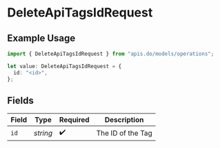 # DeleteApiTagsIdRequest

## Example Usage

```typescript
import { DeleteApiTagsIdRequest } from "apis.do/models/operations";

let value: DeleteApiTagsIdRequest = {
  id: "<id>",
};
```

## Fields

| Field              | Type               | Required           | Description        |
| ------------------ | ------------------ | ------------------ | ------------------ |
| `id`               | *string*           | :heavy_check_mark: | The ID of the Tag  |
